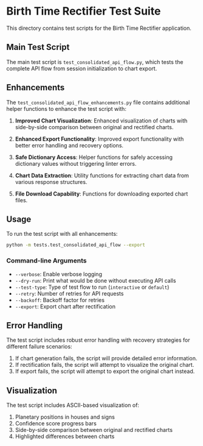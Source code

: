 # Birth Time Rectifier Test Suite

This directory contains test scripts for the Birth Time Rectifier application.

## Main Test Script

The main test script is `test_consolidated_api_flow.py`, which tests the complete API flow from session initialization to chart export.

## Enhancements

The `test_consolidated_api_flow_enhancements.py` file contains additional helper functions to enhance the test script with:

1. **Improved Chart Visualization**: Enhanced visualization of charts with side-by-side comparison between original and rectified charts.

2. **Enhanced Export Functionality**: Improved export functionality with better error handling and recovery options.

3. **Safe Dictionary Access**: Helper functions for safely accessing dictionary values without triggering linter errors.

4. **Chart Data Extraction**: Utility functions for extracting chart data from various response structures.

5. **File Download Capability**: Functions for downloading exported chart files.

## Usage

To run the test script with all enhancements:

```bash
python -m tests.test_consolidated_api_flow --export
```

### Command-line Arguments

- `--verbose`: Enable verbose logging
- `--dry-run`: Print what would be done without executing API calls
- `--test-type`: Type of test flow to run (`interactive` or `default`)
- `--retry`: Number of retries for API requests
- `--backoff`: Backoff factor for retries
- `--export`: Export chart after rectification

## Error Handling

The test script includes robust error handling with recovery strategies for different failure scenarios:

1. If chart generation fails, the script will provide detailed error information.
2. If rectification fails, the script will attempt to visualize the original chart.
3. If export fails, the script will attempt to export the original chart instead.

## Visualization

The test script includes ASCII-based visualization of:

1. Planetary positions in houses and signs
2. Confidence score progress bars
3. Side-by-side comparison between original and rectified charts
4. Highlighted differences between charts
